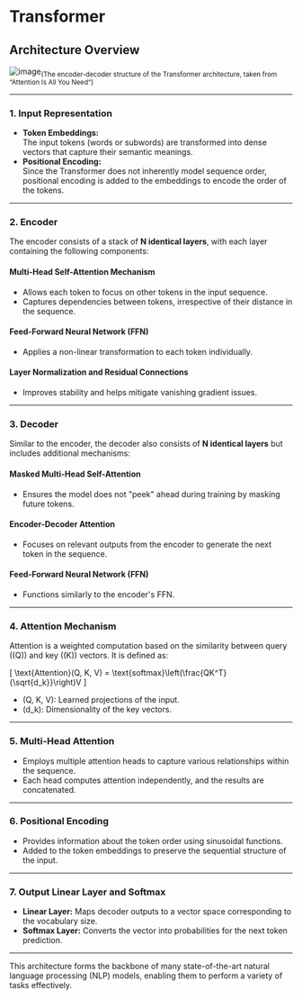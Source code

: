 # Transformer

## Architecture Overview
![image](https://github.com/user-attachments/assets/1fe551ec-0135-47c5-9f26-0184360c31e6)<sub>(The  encoder-decoder structure of the Transformer architecture, taken from “Attention Is All You Need“)</sub>

---

### 1. **Input Representation**
- **Token Embeddings:**  
  The input tokens (words or subwords) are transformed into dense vectors that capture their semantic meanings.  
- **Positional Encoding:**  
  Since the Transformer does not inherently model sequence order, positional encoding is added to the embeddings to encode the order of the tokens.

---

### 2. **Encoder**
The encoder consists of a stack of **N identical layers**, with each layer containing the following components:

#### **Multi-Head Self-Attention Mechanism**
- Allows each token to focus on other tokens in the input sequence.
- Captures dependencies between tokens, irrespective of their distance in the sequence.

#### **Feed-Forward Neural Network (FFN)**
- Applies a non-linear transformation to each token individually.

#### **Layer Normalization and Residual Connections**
- Improves stability and helps mitigate vanishing gradient issues.

---

### 3. **Decoder**
Similar to the encoder, the decoder also consists of **N identical layers** but includes additional mechanisms:

#### **Masked Multi-Head Self-Attention**
- Ensures the model does not "peek" ahead during training by masking future tokens.

#### **Encoder-Decoder Attention**
- Focuses on relevant outputs from the encoder to generate the next token in the sequence.

#### **Feed-Forward Neural Network (FFN)**
- Functions similarly to the encoder's FFN.

---

### 4. **Attention Mechanism**
Attention is a weighted computation based on the similarity between query (\(Q\)) and key (\(K\)) vectors. It is defined as:

\[
\text{Attention}(Q, K, V) = \text{softmax}\left(\frac{QK^T}{\sqrt{d_k}}\right)V
\]

- \(Q, K, V\): Learned projections of the input.
- \(d_k\): Dimensionality of the key vectors.

---

### 5. **Multi-Head Attention**
- Employs multiple attention heads to capture various relationships within the sequence.
- Each head computes attention independently, and the results are concatenated.

---

### 6. **Positional Encoding**
- Provides information about the token order using sinusoidal functions.
- Added to the token embeddings to preserve the sequential structure of the input.

---

### 7. **Output Linear Layer and Softmax**
- **Linear Layer:** Maps decoder outputs to a vector space corresponding to the vocabulary size.  
- **Softmax Layer:** Converts the vector into probabilities for the next token prediction.

---

This architecture forms the backbone of many state-of-the-art natural language processing (NLP) models, enabling them to perform a variety of tasks effectively.
